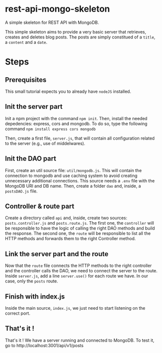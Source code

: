 # rest-api-mongo-skeleton
A simple skeleton for REST API with MongoDB.

This simple skeleton aims to provide a very basic server that retrieves, creates and deletes blog posts. The posts are simply constitued of a `title`, a `content` and a `date`.


# Steps 

## Prerequisites

This small tutorial expects you to already have `nodeJS` installed. 

## Init the server part

Init a npm project with the command `npm init`.
Then, install the needed depedencies: express, cors and mongodb. To do so, type the following command 
`npm install express cors mongodb`

Then, create a first file, `server.js`, that will contain all configuration related to the server (e.g., use of middelwares).

## Init the DAO part

First, create an util source file: `util/mongodb.js`. This will contain the connection to mongodb and use caching system to avoid creating unnecessary additional connections. This source needs a `.env` file with the MongoDB URI and DB name. 
Then, create a folder `dao` and, inside, a `postsDAO.js` file. 

## Controller & route part

Create a directory called `api` and, inside, create two sources: `posts.controller.js` and `posts.route.js`.
The first one, the `controller` will be responsible to have the logic of calling the right DAO methods and build the response. 
The second one, the `route` will be responsible to list all the HTTP methods and forwards them to the right Controller method. 

## Link the server part and the route

Now that the `route` file connects the HTTP methods to the right controller and the controller calls the DAO, we need to connect the server to the route. 
Inside `server.js`, add a line `server.use()` for each route we have. In our case, only the `posts` route. 

## Finish with index.js

Inside the main source, `index.js`, we just need to start listening on the correct port. 

## That's it !

That's it ! We have a server running and connected to MongoDB. 
To test it, go to http://localhost:3001/api/v1/posts